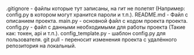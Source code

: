 .gitignore - файлы которые тут записаны, на гит не полетят (Например: config.py в котором могут хранится пароли и т.п.).
README.md - Файл с описанием проекта.
main.py - основной файл с кодом проекта проекта.
config.py - файл с данными необходимыми для работы проекта (Такие как: токен, api и т.п.).
config_template.py - шаблон config.py для пользователя.
git pull - переносит изменения проекта с удалённого репозитория на локальный.
